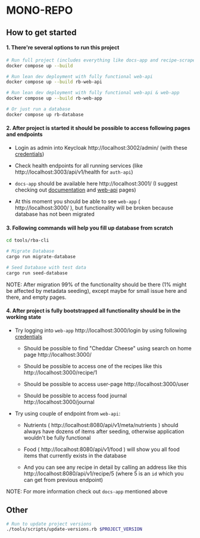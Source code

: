 
# MONO-REPO


## How to get started

#### 1. There're several options to run this project

```sh
# Run full project (includes everything like docs-app and recipe-scraper)
docker compose up --build

# Run lean dev deployment with fully functional web-api
docker compose up --build rb-web-api

# Run lean dev deployment with fully functional web-api & web-app
docker compose up --build rb-web-app

# Or just run a database
docker compose up rb-database
```

#### 2. After project is started it should be possible to access following pages and endpoints

- Login as admin into Keycloak http://localhost:3002/admin/ (with these [credentials](./docker-compose.yaml#L81-L82))

- Check health endpoints for all running services (like http://localhost:3003/api/v1/health for `auth-api`)

- `docs-app` should be available here http://localhost:3001/ (I suggest checking out [documentation](http://localhost:3001/docs/intro) and [web-api](http://localhost:3001/web-api) pages)

- At this moment you should be able to see `web-app` ( http://localhost:3000/ ), but functionality will be broken because database has not been migrated

#### 3. Following commands will help you fill up database from scratch

```sh
cd tools/rba-cli

# Migrate Database
cargo run migrate-database

# Seed Database with test data
cargo run seed-database
```

NOTE: After migration 99% of the functionality should be there (1% might be affected by metadata seeding), except maybe for small issue here and there, and empty pages.

#### 4. After project is fully bootstrapped all functionality should be in the working state

- Try logging into `web-app` http://localhost:3000/login by using following [credentials](./services/auth-api/config/keycloak_users.json#19)

  - Should be possible to find "Cheddar Cheese" using search on home page http://localhost:3000/

  - Should be possible to access one of the recipes like this http://localhost:3000/recipe/1

  - Should be possible to access user-page http://localhost:3000/user

  - Should be possible to access food journal http://localhost:3000/journal

- Try using couple of endpoint from `web-api`:
  
  - Nutrients ( http://localhost:8080/api/v1/meta/nutrients ) should always have dozens of items after seeding, otherwise application wouldn't be fully functional

  - Food ( http://localhost:8080/api/v1/food ) will show you all food items that currently exists in the database

  - And you can see any recipe in detail by calling an address like this http://localhost:8080/api/v1/recipe/5 (where 5 is an `id` which you can get from previous endpoint)

NOTE: For more information check out `docs-app` mentioned above

## Other

```sh
# Run to update project versions 
./tools/scripts/update-versions.rb $PROJECT_VERSION
```
